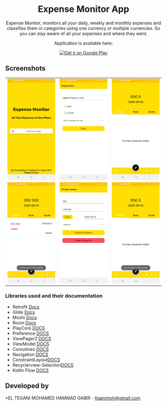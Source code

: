 <div align="center">
        
# Expense Monitor App
        
Expense Monitor, monitors all your daily, weekly and monthly expenses and classifies them in categories using one currency or multiple currencies. 
So you can stay aware of all your expenses and where they went.

Application is available here:

<a href='https://play.google.com/store/apps/details?id=com.monitoryourexpenses.expenses'><img alt='Get it on Google Play' src='https://play.google.com/intl/en_us/badges/images/generic/en_badge_web_generic.png' height="80"/></a>

</div>

## Screenshots
<table align="center">
        <tr>
          <td><img src = "app/screenshots/1.jpg" ></td>
          <td><img src = "app/screenshots/2.jpg" ></td>
          <td><img src = "app/screenshots/3.jpg" ></td>
        </tr>
      <tr>
        <td><img src = "app/screenshots/5.jpg" ></td>
        <td><img src = "app/screenshots/6.jpg" ></td>
        <td><img src = "app/screenshots/7.jpg" ></td>
      </tr>
</table> 

### Libraries used and their documentation

- Retrofit [Docs](https://square.github.io/retrofit/)
- Glide [Docs](https://bumptech.github.io/glide/)
- Moshi [Docs](https://github.com/square/moshi)
- Room [Docs](https://developer.android.com/jetpack/androidx/releases/room)
- PlayCore [DOCS](https://developer.android.com/guide/playcore)
- Preference [DOCS](https://developer.android.com/reference/android/preference/Preference)
- ViewPager2 [DOCS](https://developer.android.com/jetpack/androidx/releases/viewpager2)
- ViewModel [DOCS](https://developer.android.com/topic/libraries/architecture/viewmodel)
- Coroutines [DOCS](https://developer.android.com/kotlin/coroutines)
- Navigation [DOCS](https://developer.android.com/guide/navigation/navigation-getting-started)
- ConstraintLayout[DOCS](https://developer.android.com/reference/androidx/constraintlayout/widget/ConstraintLayout)
- Recyclerview-Selection[DOCS](https://developer.android.com/reference/kotlin/androidx/recyclerview/selection/package-summary)
- Kotlin Flow [DOCS](https://kotlinlang.org/docs/reference/coroutines/flow.html)

## Developed by
*EL TEGANI MOHAMED HAMMAD GABIR - <tiganimoh@gmail.com>
